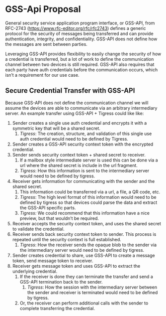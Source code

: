 # GSS-Api Proposal 

General security service application program interface, or GSS-API, from RFC-2743 (https://www.rfc-editor.org/rfc/rfc2743) defines a generic protocol for the security of messages being transferred and can provide authentication, integrity, and confidentiality. GSS-API does not define how the messages are sent between parties.

Leveraging GSS-API provides flexibility to easily change the security of how a credential is transferred, but a lot of work to define the communication channel between two devices is still required. GSS-API also requires that each party have auth credentials before the communication occurs, which isn’t a requirement for our use case.

## Secure Credential Transfer with GSS-API

Because GSS-API does not define the communication channel we will assume the devices are able to communicate via an arbitrary intermediary server. An example transfer using GSS-API + Tigress could like like:

1. Sender creates a single use auth credential and encrypts it with a symmetric key that will be a shared secret.
    1. *Tigress*: The creation, structure, and validation of this single use auth credential would need to be defined by Tigress.
2. Sender creates a GSS-API security context token with the encrypted credential.
3. Sender sends security context token + shared secret to receiver.
    1. If a mailbox style intermediate server is used this can be done via a url where the shared secret is include in the url fragment.
    2. *Tigress*: How this information is sent to the intermediary server would need to be defined by tigress.
4. Receiver gets information for communicating with the sender and the shared secret.
    1. This information could be transferred via a url, a file, a QR code, etc.
    2. *Tigress*: The high level format of this information would need to be defined by tigress so that devices could parse the data and extract the GSS-API specific parts.
    3. *Tigress:* We could recommend that this information have a nice preview, but that wouldn’t be required.
5. Receiver accepts the security context token, and uses the shared secret to validate the credential.
6. Receiver sends back security context token to sender. This process is repeated until the security context is full established.
    1. *Tigress*: How the receiver sends the opaque blob to the sender via the intermediary server would need to be defined by tigress.
7. Sender creates credential to share, use GSS-API to create a message token, send message token to receiver.
8. Receiver gets message token and uses GSS-API to extract the underlying credential.
    1. If the receiver is done they can terminate the transfer and send a GSS-API termination back to the sender.
        1. *Tigress*: How the session with the intermediary server between the sender and receiver is terminated would need to be defined by tigress.
    2. Or, the receiver can perform additional calls with the sender to complete transferring the credential.

